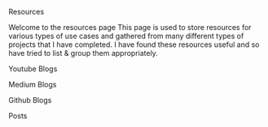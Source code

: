 Resources

Welcome to the resources page
This page is used to store resources for various types of use cases and gathered from many different types of projects that I have completed. I have found these resources useful and so have tried to list & group them appropriately. 

Youtube Blogs

Medium Blogs

Github Blogs

Posts

